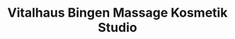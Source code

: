 ---
title: "Vitalhaus Bingen Massage Kosmetik Studio"
url: /bingen-am-rhein/vitalhaus-bingen-massage-kosmetik-studio/
shop: Kosmetik
---